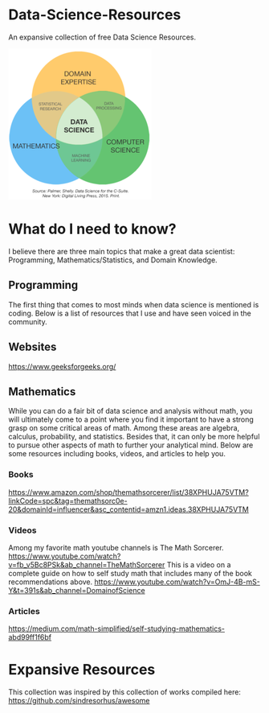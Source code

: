 # Data-Science-Resources
An expansive collection of free Data Science Resources.

![Alt text](image.png)

# What do I need to know?
I believe there are three main topics that make a great data scientist: Programming, Mathematics/Statistics, and Domain Knowledge.

## Programming
The first thing that comes to most minds when data science is mentioned is coding. Below is a list of resources that I use and have seen voiced in the community.

## Websites
https://www.geeksforgeeks.org/

## Mathematics
While you can do a fair bit of data science and analysis without math, you will ultimately come to a point where you find it important to have a strong grasp on some critical areas of math. Among these areas are algebra, calculus, probability, and statistics. Besides that, it can only be more helpful to pursue other aspects of math to further your analytical mind. Below are some resources including books, videos, and articles to help you.

### Books
https://www.amazon.com/shop/themathsorcerer/list/38XPHUJA75VTM?linkCode=spc&tag=themathsorc0e-20&domainId=influencer&asc_contentid=amzn1.ideas.38XPHUJA75VTM

### Videos
Among my favorite math youtube channels is The Math Sorcerer.
https://www.youtube.com/watch?v=fb_v5Bc8PSk&ab_channel=TheMathSorcerer
This is a video on a complete guide on how to self study math that includes many of the book recommendations above.
https://www.youtube.com/watch?v=OmJ-4B-mS-Y&t=391s&ab_channel=DomainofScience

### Articles
https://medium.com/math-simplified/self-studying-mathematics-abd99ff1f6bf

# Expansive Resources
This collection was inspired by this collection of works compiled here:
https://github.com/sindresorhus/awesome

